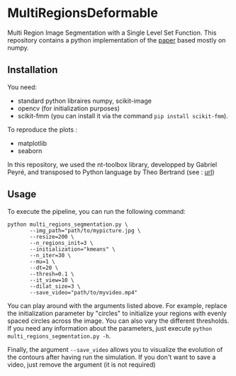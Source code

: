 # MultiRegionsDeformable
Multi Region Image Segmentation with a Single Level Set Function. This repository contains a python implementation of the [paper](https://ieeexplore.ieee.org/document/6995952) based mostly on numpy. 

## Installation
You need:
- standard python libraires numpy, scikit-image 
- opencv (for initialization purposes)
- scikit-fmm (you can install it via the command `pip install scikit-fmm`). 

To reproduce the plots :
- matplotlib
- seaborn

In this repository, we used the nt-toolbox library, developped by Gabriel Peyré, and transposed to Python language by Theo Bertrand (see : [url](https://github.com/TheoBertrand-Dauphine/MVA_NT_geodesic_methods))


## Usage
To execute the pipeline, you can run the following command:
```
python multi_regions_segmentation.py \
       --img_path="path/to/mypicture.jpg \
       --resize=200 \
       --n_regions_init=3 \
       --initialization="kmeans" \
       --n_iter=30 \
       --mu=1 \
       --dt=20 \
       --thresh=0.1 \
       --it_view=10 \
       --dilat_size=3 \
       --save_video="path/to/myvideo.mp4"
```
You can play around with the arguments listed above. For example, replace the initialization parameter by "circles" to initialize your regions with evenly spaced circles across the image. You can also vary the different thresholds.
If you need any information about the parameters, just execute `python multi_regions_segmentation.py -h`.

Finally, the argument `--save_video` allows you to visualize the evolution of the contours after having run the simulation. If you don't want to save a video, just remove the argument (it is not required)
